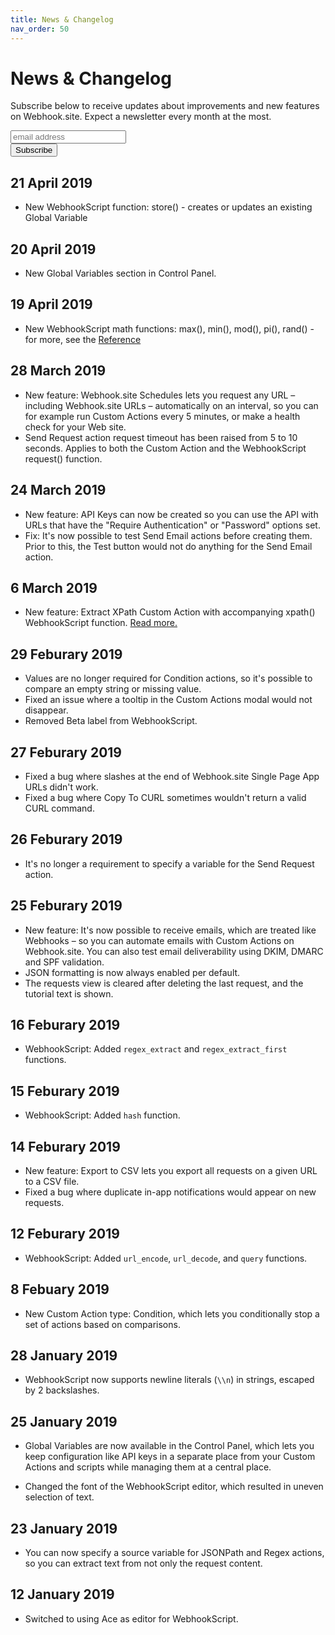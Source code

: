 ```yaml
---
title: News & Changelog
nav_order: 50
---
```


# News & Changelog

Subscribe below to receive updates about improvements and new features on Webhook.site. Expect a newsletter every month at the most.

<link href="//cdn-images.mailchimp.com/embedcode/horizontal-slim-10_7.css" rel="stylesheet" type="text/css">
<style type="text/css">
	#mc_embed_signup form {text-align: left;padding: 0;}
</style>
<div id="mc_embed_signup">
<form action="https://site.us19.list-manage.com/subscribe/post?u=a4698f7ac47cff759ecdcca24&amp;id=6c5386b81d" method="post" id="mc-embedded-subscribe-form" name="mc-embedded-subscribe-form" class="validate" target="_blank" novalidate>
    <div id="mc_embed_signup_scroll">
  	  <input type="email" value="" name="EMAIL" class="email" id="mce-EMAIL" placeholder="email address" required>
      <!-- real people should not fill this in and expect good things - do not remove this or risk form bot signups-->
      <div style="position: absolute; left: -5000px;" aria-hidden="true"><input type="text" name="b_a4698f7ac47cff759ecdcca24_6c5386b81d" tabindex="-1" value=""></div>
      <div class="clear"><input type="submit" value="Subscribe" name="subscribe" id="mc-embedded-subscribe" class="button"></div>
    </div>
</form>
</div>

## 21 April 2019

* New WebhookScript function: store() - creates or updates an existing Global Variable

## 20 April 2019

* New Global Variables section in Control Panel.

## 19 April 2019

* New WebhookScript math functions: max(), min(), mod(), pi(), rand() - for more, see the [Reference](/webhookscript/reference.html)

## 28 March 2019

* New feature: Webhook.site Schedules lets you request any URL – including Webhook.site URLs – automatically on an interval, so you can for example run Custom Actions every 5 minutes, or make a health check for your Web site.
* Send Request action request timeout has been raised from 5 to 10 seconds. Applies to both the Custom Action and the WebhookScript request() function.

## 24 March 2019

* New feature: API Keys can now be created so you can use the API with URLs that have the "Require Authentication" or "Password" options set.
* Fix: It's now possible to test Send Email actions before creating them. Prior to this, the Test button would not do anything for the Send Email action.

## 6 March 2019

* New feature: Extract XPath Custom Action with accompanying xpath() WebhookScript function. [Read more.](/custom-actions.html#extract-xpath)

## 29 Feburary 2019

* Values are no longer required for Condition actions, so it's possible to compare an empty string or missing value.
* Fixed an issue where a tooltip in the Custom Actions modal would not disappear.
* Removed Beta label from WebhookScript.

## 27 Feburary 2019

* Fixed a bug where slashes at the end of Webhook.site Single Page App URLs didn't work.
* Fixed a bug where Copy To CURL sometimes wouldn't return a valid CURL command.

## 26 Feburary 2019

* It's no longer a requirement to specify a variable for the Send Request action.

## 25 Feburary 2019

* New feature: It's now possible to receive emails, which are treated like Webhooks – so you can automate emails with Custom Actions on Webhook.site. You can also test email deliverability using DKIM, DMARC and SPF validation.
* JSON formatting is now always enabled per default.
* The requests view is cleared after deleting the last request, and the tutorial text is shown.

## 16 Feburary 2019

* WebhookScript: Added `regex_extract` and `regex_extract_first` functions.

## 15 Feburary 2019

* WebhookScript: Added `hash` function.

## 14 Feburary 2019

* New feature: Export to CSV lets you export all requests on a given URL to a CSV file.
* Fixed a bug where duplicate in-app notifications would appear on new requests.

## 12 Feburary 2019

* WebhookScript: Added `url_encode`, `url_decode`, and `query` functions.

## 8 Febuary 2019

* New Custom Action type: Condition, which lets you conditionally stop a set of actions based on comparisons.

## 28 January 2019

* WebhookScript now supports newline literals (`\\n`) in strings, escaped by 2 backslashes.

## 25 January 2019

* Global Variables are now available in the Control Panel, which lets you keep configuration like API keys in a separate place from your Custom Actions and scripts while managing them at a central place.

* Changed the font of the WebhookScript editor, which resulted in uneven selection of text.

## 23 January 2019

* You can now specify a source variable for JSONPath and Regex actions, so you can extract text from not only the request content.

## 12 January 2019

* Switched to using Ace as editor for WebhookScript.